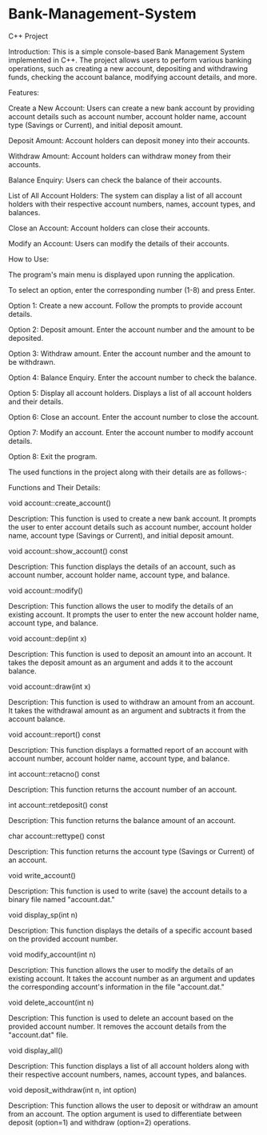 # Bank-Management-System
 C++ Project

Introduction:
This is a simple console-based Bank Management System implemented in C++. The project allows users to perform various banking operations, such as creating a new account, depositing and withdrawing funds, checking the account balance, modifying account details, and more.

Features:

Create a New Account: Users can create a new bank account by providing account details such as account number, account holder name, account type (Savings or Current), and initial deposit amount.

Deposit Amount: Account holders can deposit money into their accounts.

Withdraw Amount: Account holders can withdraw money from their accounts.

Balance Enquiry: Users can check the balance of their accounts.

List of All Account Holders: The system can display a list of all account holders with their respective account numbers, names, account types, and balances.

Close an Account: Account holders can close their accounts.

Modify an Account: Users can modify the details of their accounts.

How to Use:

The program's main menu is displayed upon running the application.

To select an option, enter the corresponding number (1-8) and press Enter.

Option 1: Create a new account. Follow the prompts to provide account details.

Option 2: Deposit amount. Enter the account number and the amount to be deposited.

Option 3: Withdraw amount. Enter the account number and the amount to be withdrawn.

Option 4: Balance Enquiry. Enter the account number to check the balance.

Option 5: Display all account holders. Displays a list of all account holders and their details.

Option 6: Close an account. Enter the account number to close the account.

Option 7: Modify an account. Enter the account number to modify account details.

Option 8: Exit the program.

The used functions in the project along with their details are as follows-:

Functions and Their Details:

void account::create_account()

Description: This function is used to create a new bank account. It prompts the user to enter account details such as account number, account holder name, account type (Savings or Current), and initial deposit amount.

void account::show_account() const

Description: This function displays the details of an account, such as account number, account holder name, account type, and balance.

void account::modify()

Description: This function allows the user to modify the details of an existing account. It prompts the user to enter the new account holder name, account type, and balance.

void account::dep(int x)

Description: This function is used to deposit an amount into an account. It takes the deposit amount as an argument and adds it to the account balance.

void account::draw(int x)

Description: This function is used to withdraw an amount from an account. It takes the withdrawal amount as an argument and subtracts it from the account balance.

void account::report() const

Description: This function displays a formatted report of an account with account number, account holder name, account type, and balance.

int account::retacno() const

Description: This function returns the account number of an account.

int account::retdeposit() const

Description: This function returns the balance amount of an account.

char account::rettype() const

Description: This function returns the account type (Savings or Current) of an account.

void write_account()

Description: This function is used to write (save) the account details to a binary file named "account.dat."

void display_sp(int n)

Description: This function displays the details of a specific account based on the provided account number.

void modify_account(int n)

Description: This function allows the user to modify the details of an existing account. It takes the account number as an argument and updates the corresponding account's information in the file "account.dat."

void delete_account(int n)

Description: This function is used to delete an account based on the provided account number. It removes the account details from the "account.dat" file.

void display_all()

Description: This function displays a list of all account holders along with their respective account numbers, names, account types, and balances.

void deposit_withdraw(int n, int option)

Description: This function allows the user to deposit or withdraw an amount from an account. The option argument is used to differentiate between deposit (option=1) and withdraw (option=2) operations.
